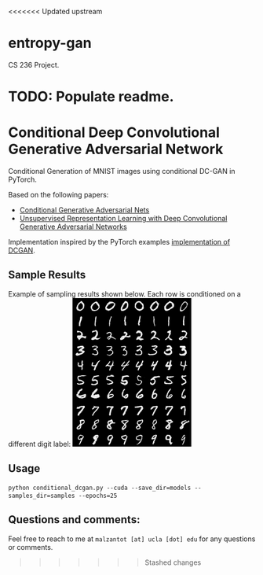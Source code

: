 <<<<<<< Updated upstream
# entropy-gan

CS 236 Project.

TODO: Populate readme. 
=======
# Conditional Deep Convolutional Generative Adversarial Network 

Conditional Generation of MNIST images using conditional DC-GAN in PyTorch.

Based on the following papers:
* [Conditional Generative Adversarial Nets](https://arxiv.org/abs/1411.1784)
* [Unsupervised Representation Learning with Deep Convolutional Generative Adversarial Networks](http://arxiv.org/abs/1511.06434)

Implementation inspired by the PyTorch examples [implementation of DCGAN](https://github.com/pytorch/examples/tree/master/dcgan).

## Sample Results
Example of sampling results shown below. Each row is conditioned on a different digit label:
![Example of sampling results](sample_outputs/samples1.png)
## Usage
```
python conditional_dcgan.py --cuda --save_dir=models --samples_dir=samples --epochs=25
```

## Questions and comments:

Feel free to reach to me at `malzantot [at] ucla [dot] edu` for any questions or comments.
>>>>>>> Stashed changes
